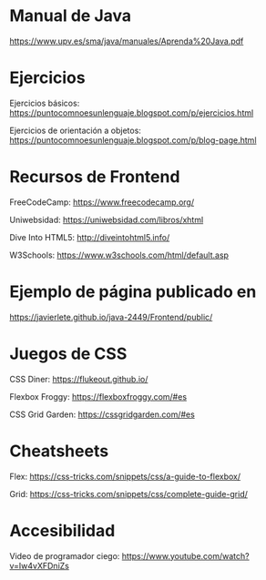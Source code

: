 # Manual de Java

https://www.upv.es/sma/java/manuales/Aprenda%20Java.pdf

# Ejercicios

Ejercicios básicos: https://puntocomnoesunlenguaje.blogspot.com/p/ejercicios.html

Ejercicios de orientación a objetos: https://puntocomnoesunlenguaje.blogspot.com/p/blog-page.html

# Recursos de Frontend

FreeCodeCamp: https://www.freecodecamp.org/

Uniwebsidad: https://uniwebsidad.com/libros/xhtml

Dive Into HTML5: http://diveintohtml5.info/

W3Schools: https://www.w3schools.com/html/default.asp

# Ejemplo de página publicado en

https://javierlete.github.io/java-2449/Frontend/public/

# Juegos de CSS

CSS Diner: https://flukeout.github.io/

Flexbox Froggy: https://flexboxfroggy.com/#es

CSS Grid Garden: https://cssgridgarden.com/#es

# Cheatsheets

Flex: https://css-tricks.com/snippets/css/a-guide-to-flexbox/

Grid: https://css-tricks.com/snippets/css/complete-guide-grid/

# Accesibilidad

Video de programador ciego: https://www.youtube.com/watch?v=Iw4vXFDniZs

